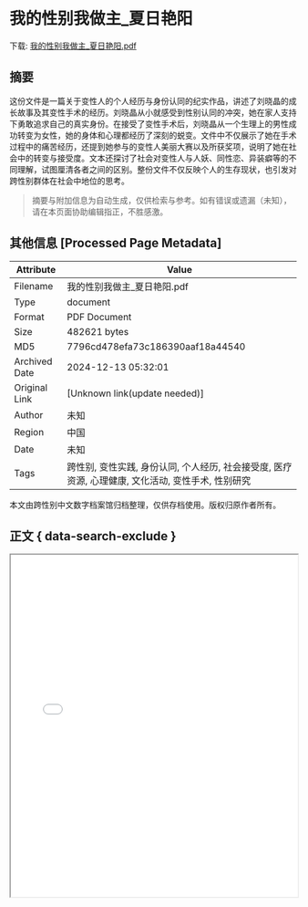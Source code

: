 # 我的性别我做主_夏日艳阳

<!-- tcd_download_link -->
下载: <a href="../我的性别我做主_夏日艳阳.pdf" download>我的性别我做主_夏日艳阳.pdf</a>
<!-- tcd_download_link_end -->

## 摘要

<!-- tcd_abstract -->
这份文件是一篇关于变性人的个人经历与身份认同的纪实作品，讲述了刘晓晶的成长故事及其变性手术的经历。刘晓晶从小就感受到性别认同的冲突，她在家人支持下勇敢追求自己的真实身份。在接受了变性手术后，刘晓晶从一个生理上的男性成功转变为女性，她的身体和心理都经历了深刻的蜕变。文件中不仅展示了她在手术过程中的痛苦经历，还提到她参与的变性人美丽大赛以及所获奖项，说明了她在社会中的转变与接受度。文本还探讨了社会对变性人与人妖、同性恋、异装癖等的不同理解，试图厘清各者之间的区别。整份文件不仅反映个人的生存现状，也引发对跨性别群体在社会中地位的思考。

<!-- tcd_abstract_end -->

> 摘要与附加信息为自动生成，仅供检索与参考。如有错误或遗漏（未知），请在本页面协助编辑指正，不胜感激。

## 其他信息 [Processed Page Metadata]

| Attribute       | Value                                  |
|-----------------|----------------------------------------|
| Filename        | 我的性别我做主_夏日艳阳.pdf                             |
| Type            | document                                 |
| Format          | PDF Document                               |
| Size            | 482621 bytes                           |
| MD5             | 7796cd478efa73c186390aaf18a44540                                  |
| Archived Date   | 2024-12-13 05:32:01                             |
| Original Link   | [Unknown link(update needed)]                         |
| Author          | 未知                               |
| Region          | 中国                               |
| Date            | 未知                                 |
| Tags            | 跨性别, 变性实践, 身份认同, 个人经历, 社会接受度, 医疗资源, 心理健康, 文化活动, 变性手术, 性别研究                                 |

本文由跨性别中文数字档案馆归档整理，仅供存档使用。版权归原作者所有。


## 正文 { data-search-exclude }

<!-- tcd_main_text -->
<iframe src="../我的性别我做主_夏日艳阳.pdf" width="100%" height="600px">
    <p>无法显示PDF，请下载查看。</p>
</iframe>
<!-- tcd_main_text_end -->

